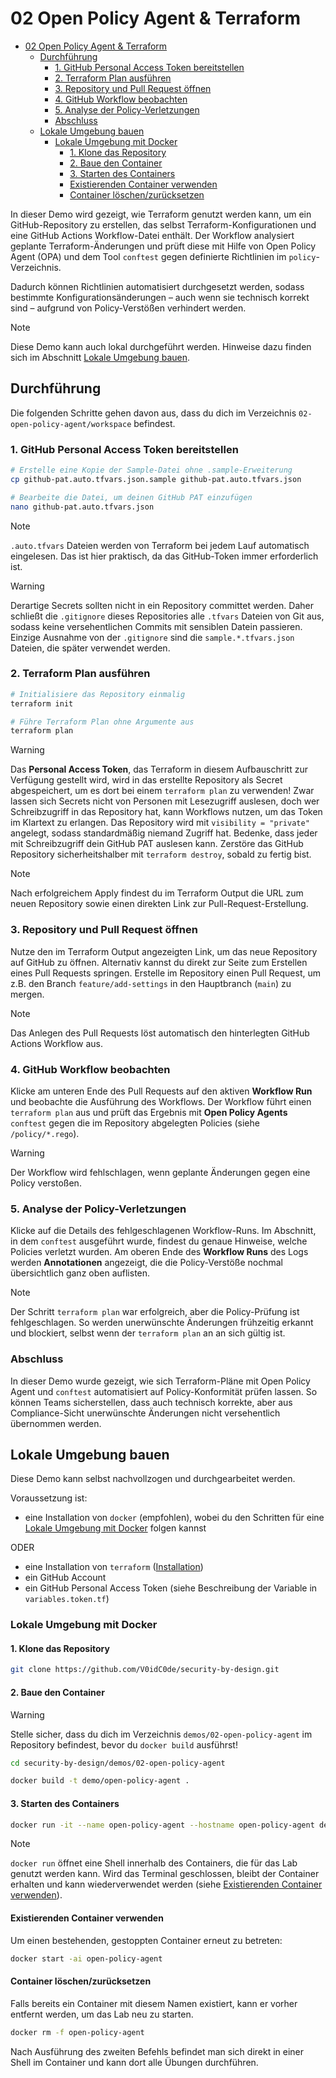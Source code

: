 # 02 Open Policy Agent & Terraform

- [02 Open Policy Agent \& Terraform](#02-open-policy-agent--terraform)
  - [Durchführung](#durchführung)
    - [1. GitHub Personal Access Token bereitstellen](#1-github-personal-access-token-bereitstellen)
    - [2. Terraform Plan ausführen](#2-terraform-plan-ausführen)
    - [3. Repository und Pull Request öffnen](#3-repository-und-pull-request-öffnen)
    - [4. GitHub Workflow beobachten](#4-github-workflow-beobachten)
    - [5. Analyse der Policy-Verletzungen](#5-analyse-der-policy-verletzungen)
    - [Abschluss](#abschluss)
  - [Lokale Umgebung bauen](#lokale-umgebung-bauen)
    - [Lokale Umgebung mit Docker](#lokale-umgebung-mit-docker)
      - [1. Klone das Repository](#1-klone-das-repository)
      - [2. Baue den Container](#2-baue-den-container)
      - [3. Starten des Containers](#3-starten-des-containers)
      - [Existierenden Container verwenden](#existierenden-container-verwenden)
      - [Container löschen/zurücksetzen](#container-löschenzurücksetzen)

In dieser Demo wird gezeigt, wie Terraform genutzt werden kann, um ein GitHub-Repository zu erstellen, das selbst Terraform-Konfigurationen und eine GitHub Actions Workflow-Datei enthält. Der Workflow analysiert geplante Terraform-Änderungen und prüft diese mit Hilfe von Open Policy Agent (OPA) und dem Tool `conftest` gegen definierte Richtlinien im `policy`-Verzeichnis.

Dadurch können Richtlinien automatisiert durchgesetzt werden, sodass bestimmte Konfigurationsänderungen – auch wenn sie technisch korrekt sind – aufgrund von Policy-Verstößen verhindert werden.

> [!NOTE]
> Diese Demo kann auch lokal durchgeführt werden. Hinweise dazu finden sich im Abschnitt [Lokale Umgebung bauen](#lokale-umgebung-bauen).

## Durchführung

Die folgenden Schritte gehen davon aus, dass du dich im Verzeichnis `02-open-policy-agent/workspace` befindest.

### 1. GitHub Personal Access Token bereitstellen

```bash
# Erstelle eine Kopie der Sample-Datei ohne .sample-Erweiterung
cp github-pat.auto.tfvars.json.sample github-pat.auto.tfvars.json

# Bearbeite die Datei, um deinen GitHub PAT einzufügen
nano github-pat.auto.tfvars.json
```

> [!NOTE]
> `.auto.tfvars` Dateien werden von Terraform bei jedem Lauf automatisch eingelesen.
> Das ist hier praktisch, da das GitHub-Token immer erforderlich ist.

> [!WARNING]
> Derartige Secrets sollten nicht in ein Repository committet werden.
> Daher schließt die `.gitignore` dieses Repositories alle `.tfvars` Dateien von Git aus,
> sodass keine versehentlichen Commits mit sensiblen Datein passieren.
> Einzige Ausnahme von der `.gitignore` sind die `sample.*.tfvars.json` Dateien, die später verwendet werden.

### 2. Terraform Plan ausführen

```bash
# Initialisiere das Repository einmalig
terraform init

# Führe Terraform Plan ohne Argumente aus
terraform plan
```

> [!WARNING]
> Das **Personal Access Token**, das Terraform in diesem Aufbauschritt zur Verfügung gestellt wird, wird in das erstellte Repository als Secret abgespeichert,
> um es dort bei einem `terraform plan` zu verwenden! Zwar lassen sich Secrets nicht von Personen mit Lesezugriff auslesen, doch wer Schreibzugriff in das Repository
> hat, kann Workflows nutzen, um das Token im Klartext zu erlangen. Das Repository wird mit `visibility = "private"` angelegt, sodass standardmäßig niemand Zugriff hat.
> Bedenke, dass jeder mit Schreibzugriff dein GitHub PAT auslesen kann. Zerstöre das GitHub Repository sicherheitshalber mit `terraform destroy`, sobald zu fertig bist.

> [!NOTE]
> Nach erfolgreichem Apply findest du im Terraform Output die URL zum neuen Repository sowie einen direkten Link zur Pull-Request-Erstellung.

### 3. Repository und Pull Request öffnen

Nutze den im Terraform Output angezeigten Link, um das neue Repository auf GitHub zu öffnen. Alternativ kannst du direkt zur Seite zum Erstellen eines Pull Requests springen.
Erstelle im Repository einen Pull Request, um z.B. den Branch `feature/add-settings` in den Hauptbranch (`main`) zu mergen.

> [!NOTE]
> Das Anlegen des Pull Requests löst automatisch den hinterlegten GitHub Actions Workflow aus.

### 4. GitHub Workflow beobachten

Klicke am unteren Ende des Pull Requests auf den aktiven **Workflow Run** und beobachte die Ausführung des Workflows.
Der Workflow führt einen `terraform plan` aus und prüft das Ergebnis mit **Open Policy Agents** `conftest` gegen die im Repository abgelegten Policies (siehe `/policy/*.rego`).

> [!WARNING]
> Der Workflow wird fehlschlagen, wenn geplante Änderungen gegen eine Policy verstoßen.

### 5. Analyse der Policy-Verletzungen

Klicke auf die Details des fehlgeschlagenen Workflow-Runs. Im Abschnitt, in dem `conftest` ausgeführt wurde, findest du genaue Hinweise, welche Policies verletzt wurden.
Am oberen Ende des **Workflow Runs** des Logs werden **Annotationen** angezeigt, die die Policy-Verstöße nochmal übersichtlich ganz oben auflisten.

> [!NOTE]
> Der Schritt `terraform plan` war erfolgreich, aber die Policy-Prüfung ist fehlgeschlagen.
> So werden unerwünschte Änderungen frühzeitig erkannt und blockiert, selbst wenn der `terraform plan` an an sich gültig ist.

### Abschluss

In dieser Demo wurde gezeigt, wie sich Terraform-Pläne mit Open Policy Agent und `conftest` automatisiert auf Policy-Konformität prüfen lassen. So können Teams sicherstellen, dass auch technisch korrekte, aber aus Compliance-Sicht unerwünschte Änderungen nicht versehentlich übernommen werden.

## Lokale Umgebung bauen

Diese Demo kann selbst nachvollzogen und durchgearbeitet werden.

Voraussetzung ist:

- eine Installation von `docker` (empfohlen), wobei du den Schritten für eine [Lokale Umgebung mit Docker](#lokale-umgebung-mit-docker) folgen kannst

ODER

- eine Installation von `terraform` ([Installation](https://developer.hashicorp.com/terraform/install))
- ein GitHub Account
- ein GitHub Personal Access Token (siehe Beschreibung der Variable in `variables.token.tf`)

### Lokale Umgebung mit Docker

#### 1. Klone das Repository

```bash
git clone https://github.com/V0idC0de/security-by-design.git
```

#### 2. Baue den Container

> [!WARNING]
> Stelle sicher, dass du dich im Verzeichnis `demos/02-open-policy-agent` im Repository befindest, bevor du `docker build` ausführst!

```bash
cd security-by-design/demos/02-open-policy-agent
```

```bash
docker build -t demo/open-policy-agent .
```

#### 3. Starten des Containers

```bash
docker run -it --name open-policy-agent --hostname open-policy-agent demo/open-policy-agent
```

> [!NOTE]
> `docker run` öffnet eine Shell innerhalb des Containers, die für das Lab genutzt werden kann. Wird das Terminal geschlossen, bleibt der Container erhalten und kann wiederverwendet werden (siehe [Existierenden Container verwenden](#existierenden-container-verwenden)).

#### Existierenden Container verwenden

Um einen bestehenden, gestoppten Container erneut zu betreten:

```bash
docker start -ai open-policy-agent
```

#### Container löschen/zurücksetzen

Falls bereits ein Container mit diesem Namen existiert, kann er vorher entfernt werden, um das Lab neu zu starten.

```bash
docker rm -f open-policy-agent
```

Nach Ausführung des zweiten Befehls befindet man sich direkt in einer Shell im Container und kann dort alle Übungen durchführen.
